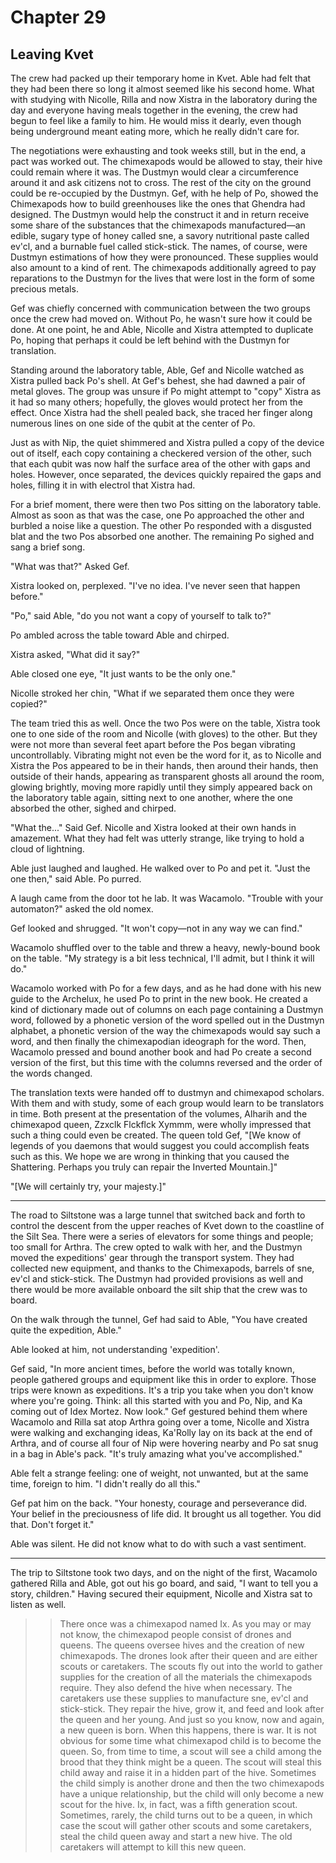 # Chapter 29

## Leaving Kvet

The crew had packed up their temporary home in Kvet. Able had felt that they had been there so long it almost seemed like his second home. What with studying with Nicolle, Rilla and now Xistra in the laboratory during the day and everyone having meals together in the evening, the crew had begun to feel like a family to him. He would miss it dearly, even though being underground meant eating more, which he really didn't care for.

The negotiations were exhausting and took weeks still, but in the end, a pact was worked out. The chimexapods would be allowed to stay, their hive could remain where it was. The Dustmyn would clear a circumference around it and ask citizens not to cross. The rest of the city on the ground could be re-occupied by the Dustmyn. Gef, with he help of Po, showed the Chimexapods how to build greenhouses like the ones that Ghendra had designed. The Dustmyn would help the construct it and in return receive some share of the substances that the chimexapods manufactured—an edible, sugary type of honey called sne, a savory nutritional paste called ev'cl, and a burnable fuel called stick-stick. The names, of course, were Dustmyn estimations of how they were pronounced. These supplies would also amount to a kind of rent. The chimexapods additionally agreed to pay reparations to the Dustmyn for the lives that were lost in the form of some precious metals.

Gef was chiefly concerned with communication between the two groups once the crew had moved on. Without Po, he wasn't sure how it could be done. At one point, he and Able, Nicolle and Xistra attempted to duplicate Po, hoping that perhaps it could be left behind with the Dustmyn for translation.

Standing around the laboratory table, Able, Gef and Nicolle watched as Xistra pulled back Po's shell. At Gef's behest, she had dawned a pair of metal gloves. The group was unsure if Po might attempt to "copy" Xistra as it had so many others; hopefully, the gloves would protect her from the effect. Once Xistra had the shell pealed back, she traced her finger along numerous lines on one side of the qubit at the center of Po.

Just as with Nip, the quiet shimmered and Xistra pulled a copy of the device out of itself, each copy containing a checkered version of the other, such that each qubit was now half the surface area of the other with gaps and holes. However, once separated, the devices quickly repaired the gaps and holes, filling it in with electrol that Xistra had.

For a brief moment, there were then two Pos sitting on the laboratory table. Almost as soon as that was the case, one Po approached the other and burbled a noise like a question. The other Po responded with a disgusted blat and the two Pos absorbed one another. The remaining Po sighed and sang a brief song.

"What was that?" Asked Gef.

Xistra looked on, perplexed. "I've no idea. I've never seen that happen before."

"Po," said Able, "do you not want a copy of yourself to talk to?"

Po ambled across the table toward Able and chirped.

Xistra asked, "What did it say?"

Able closed one eye, "It just wants to be the only one."

Nicolle stroked her chin, "What if we separated them once they were copied?"

The team tried this as well. Once the two Pos were on the table, Xistra took one to one side of the room and Nicolle (with gloves) to the other. But they were not more than several feet apart before the Pos began vibrating uncontrollably. Vibrating might not even be the word for it, as to Nicolle and Xistra the Pos appeared to be in their hands, then around their hands, then outside of their hands, appearing as transparent ghosts all around the room, glowing brightly, moving more rapidly until they simply appeared back on the laboratory table again, sitting next to one another, where the one absorbed the other, sighed and chirped.

"What the..." Said Gef. Nicolle and Xistra looked at their own hands in amazement. What they had felt was utterly strange, like trying to hold a cloud of lightning.

Able just laughed and laughed. He walked over to Po and pet it. "Just the one then," said Able. Po purred.

A laugh came from the door tot he lab. It was Wacamolo. "Trouble with your automaton?" asked the old nomex.

Gef looked and shrugged. "It won't copy—not in any way we can find."

Wacamolo shuffled over to the table and threw a heavy, newly-bound book on the table. "My strategy is a bit less technical, I'll admit, but I think it will do."

Wacamolo worked with Po for a few days, and as he had done with his new guide to the Archelux, he used Po to print in the new book. He created a kind of dictionary made out of columns on each page containing a Dustmyn word, followed by a phonetic version of the word spelled out in the Dustmyn alphabet, a phonetic version of the way the chimexapods would say such a word, and then finally the chimexapodian ideograph for the word. Then, Wacamolo pressed and bound another book and had Po create a second version of the first, but this time with the columns reversed and the order of the words changed.

The translation texts were handed off to dustmyn and chimexapod scholars. With them and with study, some of each group would learn to be translators in time. Both present at the presentation of the volumes, Alharih and the chimexapod queen, Zzxclk Flckflck Xymmm, were wholly impressed that such a thing could even be created. The queen told Gef, "[We know of legends of you daemons that would suggest you could accomplish feats such as this. We hope we are wrong in thinking that you caused the Shattering. Perhaps you truly can repair the Inverted Mountain.]"

"[We will certainly try, your majesty.]"

* * *

The road to Siltstone was a large tunnel that switched back and forth to control the descent from the upper reaches of Kvet down to the coastline of the Silt Sea. There were a series of elevators for some things and people; too small for Arthra. The crew opted to walk with her, and the Dustmyn moved the expeditions' gear through the transport system. They had collected new equipment, and thanks to the Chimexapods, barrels of sne, ev'cl and stick-stick. The Dustmyn had provided provisions as well and there would be more available onboard the silt ship that the crew was to board.

On the walk through the tunnel, Gef had said to Able, "You have created quite the expedition, Able."

Able looked at him, not understanding 'expedition'.

Gef said, "In more ancient times, before the world was totally known, people gathered groups and equipment like this in order to explore. Those trips were known as expeditions. It's a trip you take when you don't know where you're going. Think: all this started with you and Po, Nip, and Ka coming out of Idex Mortez. Now look." Gef gestured behind them where Wacamolo and Rilla sat atop Arthra going over a tome, Nicolle and Xistra were walking and exchanging ideas, Ka'Rolly lay on its back at the end of Arthra, and of course all four of Nip were hovering nearby and Po sat snug in a bag in Able's pack. "It's truly amazing what you've accomplished."

Able felt a strange feeling: one of weight, not unwanted, but at the same time, foreign to him. "I didn't really do all this."

Gef pat him on the back. "Your honesty, courage and perseverance did. Your belief in the preciousness of life did. It brought us all together. You did that. Don't forget it."

Able was silent. He did not know what to do with such a vast sentiment.

* * *

The trip to Siltstone took two days, and on the night of the first, Wacamolo gathered Rilla and Able, got out his go board, and said, "I want to tell you a story, children." Having secured their equipment, Nicolle and Xistra sat to listen as well.

>> There once was a chimexapod named Ix. As you may or may not know, the chimexapod people consist of drones and queens. The queens oversee hives and the creation of new chimexapods. The drones look after their queen and are either scouts or caretakers. The scouts fly out into the world to gather supplies for the creation of all the materials the chimexapods require. They also defend the hive when necessary. The caretakers use these supplies to manufacture sne, ev'cl and stick-stick. They repair the hive, grow it, and feed and look after the queen and her young.
>> And just so you know, now and again, a new queen is born. When this happens, there is war. It is not obvious for some time what chimexapod child is to become the queen. So, from time to time, a scout will see a child among the brood that they think might be a queen. The scout will steal this child away and raise it in a hidden part of the hive. Sometimes the child simply is another drone and then the two chimexapods have a unique relationship, but the child will only become a new scout for the hive. Ix, in fact, was a fifth generation scout. Sometimes, rarely, the child turns out to be a queen, in which case the scout will gather other scouts and some caretakers, steal the child queen away and start a new hive. The old caretakers will attempt to kill this new queen.
>> 